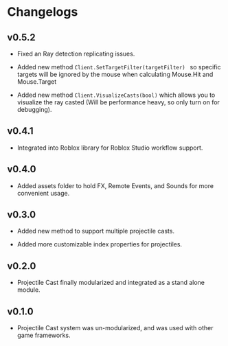 # Changelogs

## v0.5.2

- Fixed an Ray detection replicating issues.

- Added new method `Client.SetTargetFilter(targetFilter) ` so specific targets will be ignored by the mouse when calculating Mouse.Hit and Mouse.Target

- Added new method `Client.VisualizeCasts(bool)` which allows you to visualize the ray casted (Will be performance heavy, so only turn on for debugging).

## v0.4.1

- Integrated into Roblox library for Roblox Studio workflow support.

## v0.4.0

- Added assets folder to hold FX, Remote Events, and Sounds for more convenient usage.

## v0.3.0

- Added new method to support multiple projectile casts.

- Added more customizable index properties for projectiles.

## v0.2.0

- Projectile Cast finally modularized and integrated as a stand alone module.

## v0.1.0

- Projectile Cast system was un-modularized, and was used with other game frameworks.
